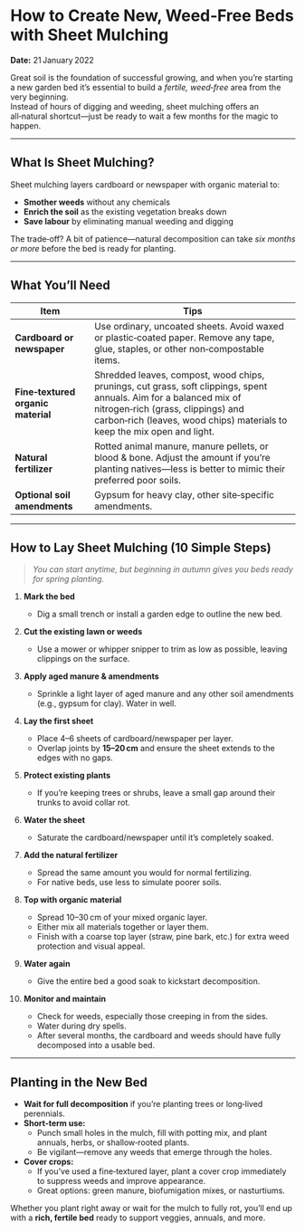 # How to Create New, Weed‑Free Beds with Sheet Mulching

**Date:** 21 January 2022  

Great soil is the foundation of successful growing, and when you’re starting a new garden bed it’s essential to build a *fertile, weed‑free* area from the very beginning.  
Instead of hours of digging and weeding, sheet mulching offers an all‑natural shortcut—just be ready to wait a few months for the magic to happen.

---

## What Is Sheet Mulching?

Sheet mulching layers cardboard or newspaper with organic material to:

- **Smother weeds** without any chemicals  
- **Enrich the soil** as the existing vegetation breaks down  
- **Save labour** by eliminating manual weeding and digging  

The trade‑off? A bit of patience—natural decomposition can take *six months or more* before the bed is ready for planting.

---

## What You’ll Need

| Item | Tips |
|------|------|
| **Cardboard or newspaper** | Use ordinary, uncoated sheets. Avoid waxed or plastic‑coated paper. Remove any tape, glue, staples, or other non‑compostable items. |
| **Fine‑textured organic material** | Shredded leaves, compost, wood chips, prunings, cut grass, soft clippings, spent annuals. Aim for a balanced mix of nitrogen‑rich (grass, clippings) and carbon‑rich (leaves, wood chips) materials to keep the mix open and light. |
| **Natural fertilizer** | Rotted animal manure, manure pellets, or blood & bone. Adjust the amount if you’re planting natives—less is better to mimic their preferred poor soils. |
| **Optional soil amendments** | Gypsum for heavy clay, other site‑specific amendments. |

---

## How to Lay Sheet Mulching (10 Simple Steps)

> *You can start anytime, but beginning in autumn gives you beds ready for spring planting.*

1. **Mark the bed**  
   - Dig a small trench or install a garden edge to outline the new bed.

2. **Cut the existing lawn or weeds**  
   - Use a mower or whipper snipper to trim as low as possible, leaving clippings on the surface.

3. **Apply aged manure & amendments**  
   - Sprinkle a light layer of aged manure and any other soil amendments (e.g., gypsum for clay). Water in well.

4. **Lay the first sheet**  
   - Place 4–6 sheets of cardboard/newspaper per layer.  
   - Overlap joints by **15–20 cm** and ensure the sheet extends to the edges with no gaps.

5. **Protect existing plants**  
   - If you’re keeping trees or shrubs, leave a small gap around their trunks to avoid collar rot.

6. **Water the sheet**  
   - Saturate the cardboard/newspaper until it’s completely soaked.

7. **Add the natural fertilizer**  
   - Spread the same amount you would for normal fertilizing.  
   - For native beds, use less to simulate poorer soils.

8. **Top with organic material**  
   - Spread 10–30 cm of your mixed organic layer.  
   - Either mix all materials together or layer them.  
   - Finish with a coarse top layer (straw, pine bark, etc.) for extra weed protection and visual appeal.

9. **Water again**  
   - Give the entire bed a good soak to kickstart decomposition.

10. **Monitor and maintain**  
    - Check for weeds, especially those creeping in from the sides.  
    - Water during dry spells.  
    - After several months, the cardboard and weeds should have fully decomposed into a usable bed.

---

## Planting in the New Bed

- **Wait for full decomposition** if you’re planting trees or long‑lived perennials.  
- **Short‑term use:**  
  - Punch small holes in the mulch, fill with potting mix, and plant annuals, herbs, or shallow‑rooted plants.  
  - Be vigilant—remove any weeds that emerge through the holes.  
- **Cover crops:**  
  - If you’ve used a fine‑textured layer, plant a cover crop immediately to suppress weeds and improve appearance.  
  - Great options: green manure, biofumigation mixes, or nasturtiums.

Whether you plant right away or wait for the mulch to fully rot, you’ll end up with a **rich, fertile bed** ready to support veggies, annuals, and more.
